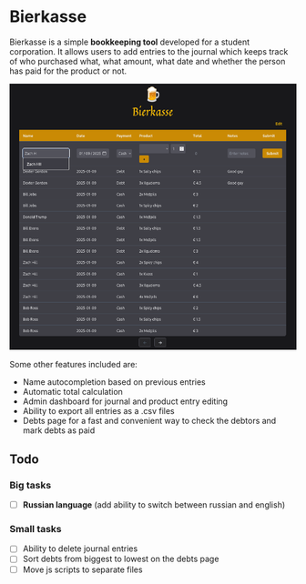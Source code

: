 # Bierkasse

Bierkasse is a simple **bookkeeping tool** developed for a student corporation. It allows users to add entries to the journal which keeps track of who purchased what, what amount, what date and whether the person has paid for the product or not.

![Bierkasse main page](./screenshot.png)

Some other features included are:
* Name autocompletion based on previous entries
* Automatic total calculation
* Admin dashboard for journal and product entry editing
* Ability to export all entries as a .csv files
* Debts page for a fast and convenient way to check the debtors and mark debts as paid

## Todo

### Big tasks
- [ ] **Russian language** (add ability to switch between russian and english)

### Small tasks
- [ ] Ability to delete journal entries
- [ ] Sort debts from biggest to lowest on the debts page
- [ ] Move js scripts to separate files
